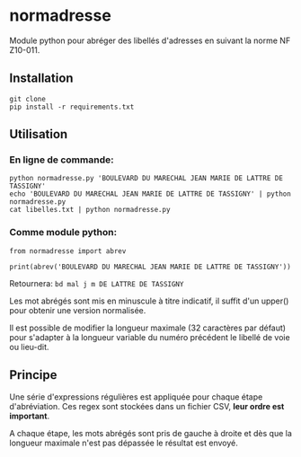 # normadresse

Module python pour abréger des libellés d'adresses en suivant la norme NF Z10-011.

## Installation
```
git clone
pip install -r requirements.txt
```
## Utilisation

### En ligne de commande:
```
python normadresse.py 'BOULEVARD DU MARECHAL JEAN MARIE DE LATTRE DE TASSIGNY'
echo 'BOULEVARD DU MARECHAL JEAN MARIE DE LATTRE DE TASSIGNY' | python normadresse.py
cat libelles.txt | python normadresse.py
```
### Comme module python:
```
from normadresse import abrev

print(abrev('BOULEVARD DU MARECHAL JEAN MARIE DE LATTRE DE TASSIGNY'))

```
Retournera: `bd mal j m DE LATTRE DE TASSIGNY`

Les mot abrégés sont mis en minuscule à titre indicatif, il suffit d'un upper() pour obtenir une version normalisée.

Il est possible de modifier la longueur maximale (32 caractères par défaut) pour s'adapter à la longueur variable du numéro précédent le libellé de voie ou lieu-dit.

## Principe

Une série d'expressions régulières est appliquée pour chaque étape d'abréviation. Ces regex sont stockées dans un fichier CSV, **leur ordre est important**.

A chaque étape, les mots abrégés sont pris de gauche à droite et dès que la longueur maximale n'est pas dépassée le résultat est envoyé.
